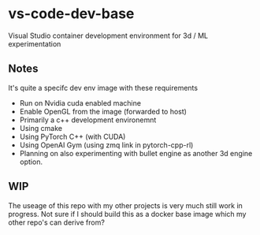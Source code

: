# vs-code-dev-base
Visual Studio container development environment for 3d / ML experimentation

## Notes
It's quite a specifc dev env image with these requirements
- Run on Nvidia cuda enabled machine
- Enable OpenGL from the image (forwarded to host)
- Primarily a c++ development environemnt
- Using cmake
- Using PyTorch C++ (with CUDA)
- Using OpenAI Gym (using zmq link in pytorch-cpp-rl)
- Planning on also experimenting with bullet engine as another 3d engine option.

## WIP
The useage of this repo with my other projects is very much still work in progress.
Not sure if I should build this as a docker base image which my other repo's can derive from? 


